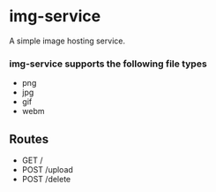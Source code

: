 img-service
========
A simple image hosting service.

### img-service supports the following file types
* png
* jpg
* gif
* webm

## Routes
* GET   /
* POST  /upload
* POST  /delete